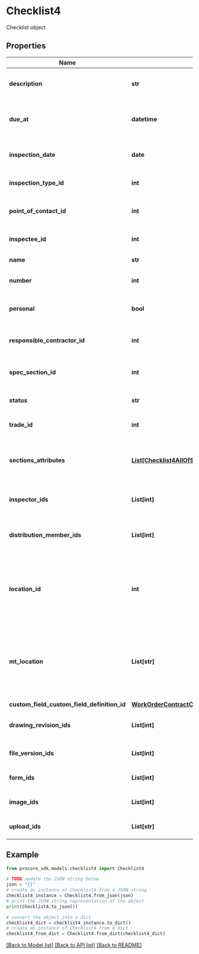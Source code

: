 # Checklist4

Checklist object

## Properties

Name | Type | Description | Notes
------------ | ------------- | ------------- | -------------
**description** | **str** | The Description of the Checklist | [optional] 
**due_at** | **datetime** | Timestamp indicating when the Inspection is due. | [optional] 
**inspection_date** | **date** | The Inspection Date of the Checklist | [optional] 
**inspection_type_id** | **int** | The ID of the Checklist&#39;s Type | [optional] 
**point_of_contact_id** | **int** | The ID of the Checklist&#39;s Point of Contact | [optional] 
**inspectee_id** | **int** | The ID of the Checklist&#39;s Inspectee | [optional] 
**name** | **str** | The Name of the Checklist | [optional] 
**number** | **int** | The Number of the Checklist | [optional] 
**personal** | **bool** | The Personal status of the Checklist | [optional] [default to True]
**responsible_contractor_id** | **int** | The ID of the Checklist&#39;s Responsible Contractor | [optional] 
**spec_section_id** | **int** | The ID of the Checklist&#39;s Specification Section | [optional] 
**status** | **str** | The Status of the Checklist | [optional] 
**trade_id** | **int** | The ID of the Checklist&#39;s Trade | [optional] 
**sections_attributes** | [**List[Checklist4AllOfSectionsAttributesInner]**](Checklist4AllOfSectionsAttributesInner.md) | An array of hashes of the Checklist&#39;s Section attributes | [optional] 
**inspector_ids** | **List[int]** | An Array of the IDs of the Inspectors | [optional] 
**distribution_member_ids** | **List[int]** | An Array of the IDs of the Distribution Members | [optional] 
**location_id** | **int** | The ID of the Location of the Checklist. &#x60;location_id&#x60; takes precedence over &#x60;mt_location | [optional] 
**mt_location** | **List[str]** | Use for creating a new multi-tier or single-tier Location. Will be ignored if &#x60;location_id&#x60; is provided | [optional] 
**custom_field_custom_field_definition_id** | [**WorkOrderContractCustomFieldCustomFieldDefinitionId**](WorkOrderContractCustomFieldCustomFieldDefinitionId.md) |  | [optional] 
**drawing_revision_ids** | **List[int]** | Drawing Revisions to attach to the response | [optional] 
**file_version_ids** | **List[int]** | File Versions to attach to the response | [optional] 
**form_ids** | **List[int]** | Forms to attach to the response | [optional] 
**image_ids** | **List[int]** | Images to attach to the response | [optional] 
**upload_ids** | **List[str]** | Uploads to attach to the response | [optional] 

## Example

```python
from procore_sdk.models.checklist4 import Checklist4

# TODO update the JSON string below
json = "{}"
# create an instance of Checklist4 from a JSON string
checklist4_instance = Checklist4.from_json(json)
# print the JSON string representation of the object
print(Checklist4.to_json())

# convert the object into a dict
checklist4_dict = checklist4_instance.to_dict()
# create an instance of Checklist4 from a dict
checklist4_from_dict = Checklist4.from_dict(checklist4_dict)
```
[[Back to Model list]](../README.md#documentation-for-models) [[Back to API list]](../README.md#documentation-for-api-endpoints) [[Back to README]](../README.md)


